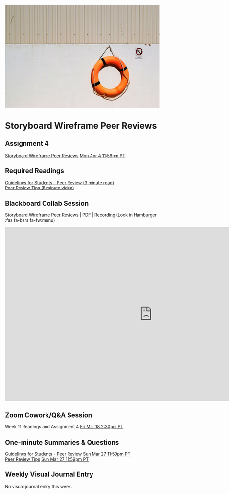 ![Peer Reviews](images/matthew-waring-MJAoiige14E-unsplash.jpg ':class=banner-image')

# Storyboard Wireframe Peer Reviews

## Assignment 4
[Storyboard Wireframe Peer Reviews](https://canvas.sfu.ca/courses/67116/assignments/710594) <span class='badge'> [Mon Apr 4 11:59pm PT](https://www.timeanddate.com/worldclock/fixedtime.html?msg=CMPT-363+Group+Storyboard+Wireframes+Assignment+Due+Date&iso=20220404T2359&p1=256)</span>  

## Required Readings  
[Guidelines for Students - Peer Review (3 minute read)](https://serc.carleton.edu/sp/library/peerreview/tips.html)  
[Peer Review Tips (5 minute video)](https://www.coursera.org/lecture/ux-design-fundamentals/peer-review-tips-C4rbv)  

## Blackboard Collab Session
[Storyboard Wireframe Peer Reviews](https://docs.google.com/presentation/d/e/2PACX-1vSv63JVgT7xb0VgWXP5GUUPDDH3fGulfgbXGY3e31aOWYfzsx9Rl-q6OF5rY1vp2UJ9TQ575_EWpqKp/pub?start=false&loop=false&delayms=3000) | [PDF](https://canvas.sfu.ca/courses/67116/files/folder/Downloads/Slides%20PDFs/Review%20and%20Discussion/Week-11) | [Recording](https://canvas.sfu.ca/courses/67116/external_tools/3544) (Look in Hamburger :fas fa-bars fa-fw:menu)

<div class="video-container-16by9"><iframe src="https://docs.google.com/presentation/d/e/2PACX-1vSv63JVgT7xb0VgWXP5GUUPDDH3fGulfgbXGY3e31aOWYfzsx9Rl-q6OF5rY1vp2UJ9TQ575_EWpqKp/embed?start=false&loop=false&delayms=3000" frameborder="0" width="960" height="569" allowfullscreen="true" mozallowfullscreen="true" webkitallowfullscreen="true"></iframe></div>

## Zoom Cowork/Q&A Session
Week 11 Readings and Assignment 4 <span class='badge'> [Fri Mar 18 2:30pm PT](https://www.timeanddate.com/worldclock/fixedtime.html?msg=CMPT-363+Zoom+Cowork+and+Q%26A&iso=20220318T1430&p1=256&am=50)</span>  

## One-minute Summaries & Questions
[Guidelines for Students - Peer Review](https://canvas.sfu.ca/courses/67116/assignments/729566) <span class='badge'> [Sun Mar 27 11:59pm PT](https://www.timeanddate.com/worldclock/fixedtime.html?msg=One-minute+Summaries+for+Week+11+Due+Date&iso=20220327T235900&p1=256)</span>  
[Peer Review Tips](https://canvas.sfu.ca/courses/67116/assignments/729567) <span class='badge'> [Sun Mar 27 11:59pm PT](https://www.timeanddate.com/worldclock/fixedtime.html?msg=One-minute+Summaries+for+Week+11+Due+Date&iso=20220327T235900&p1=256)</span>  

<h2> Weekly Visual Journal Entry </h2>

No visual journal entry this week.
